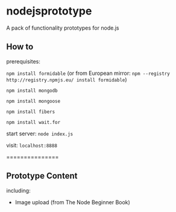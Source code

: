 nodejsprototype
===============

A pack of functionality prototypes for node.js


## How to

prerequisites: 

`npm install formidable` (or from European mirror: `npm --registry http://registry.npmjs.eu/ install formidable`)

`npm install mongodb`

`npm install mongoose`

`npm install fibers`

`npm install wait.for`

start server: `node index.js`

visit: `localhost:8888`

===============
## Prototype Content

including:

*	Image upload (from The Node Beginner Book)



